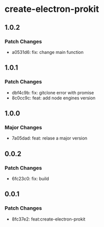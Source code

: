 # create-electron-prokit

## 1.0.2

### Patch Changes

- a0531d6: fix: change main function

## 1.0.1

### Patch Changes

- dbf4c9b: fix: gitclone error with promise
- 8c0cc9c: feat: add node engines version

## 1.0.0

### Major Changes

- 7a05dad: feat: relase a major version

## 0.0.2

### Patch Changes

- 6fc23c0: fix: build

## 0.0.1

### Patch Changes

- 8fc37e2: feat:create-electron-prokit
